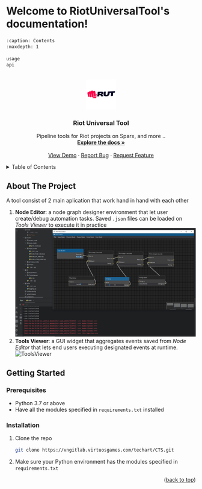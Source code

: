 # Welcome to RiotUniversalTool's documentation!

```{toctree}
:caption: Contents
:maxdepth: 1

usage
api
```


<a name="readme-top"></a>

<!-- PROJECT LOGO -->
<br />
<div align="center">
  <a href="https://vngitlab.virtuosgames.com/techart/CTS/-/tree/dev_RiotUniversalTool/CTS_ProjectSetup/RIOT/RiotUniversalTool">
    <img src="images/logo.png" alt="Logo" width="80" height="80">
  </a>

<h3 align="center">Riot Universal Tool</h3>

  <p align="center">
    Pipeline tools for Riot projects on Sparx, and more ..
    <br />
    <a href="https://vngitlab.virtuosgames.com/techart/CTS/-/tree/dev_RiotUniversalTool/CTS_ProjectSetup/RIOT/RiotUniversalTool/docs"><strong>Explore the docs »</strong></a>
    <br />
    <br />
    <a href="https://vngitlab.virtuosgames.com/techart/CTS/-/tree/dev_RiotUniversalTool/CTS_ProjectSetup/RIOT/RiotUniversalTool">View Demo</a>
    ·
    <a href="https://vngitlab.virtuosgames.com/techart/CTS/issues">Report Bug</a>
    ·
    <a href="https://vngitlab.virtuosgames.com/techart/CTS/issues">Request Feature</a>
  </p>
</div>



<!-- TABLE OF CONTENTS -->
<details>
  <summary>Table of Contents</summary>
  <ol>
    <li>
      <a href="#about-the-project">About The Project</a>
    </li>
    <li>
      <a href="#getting-started">Getting Started</a>
      <ul>
        <li><a href="#prerequisites">Prerequisites</a></li>
        <li><a href="#installation">Installation</a></li>
      </ul>
    </li>
  </ol>
</details>


<!-- ABOUT THE PROJECT -->
## About The Project

A tool consist of 2 main aplication that work hand in hand with each other
1. **Node Editor**: a node graph designer environment that let user create/debug automation tasks. Saved `.json` files can be loaded
on *Tools Viewer* to execute it in practice
![NodeEditor](images/node_editor_demo.gif)
2. **Tools Viewer**: a GUI widget that aggregates events saved from *Node Editor* that lets end users executing designated
events at runtime.
![ToolsViewer](images/tools_viewer_demo.gif)
<!-- GETTING STARTED -->
## Getting Started


### Prerequisites

* Python 3.7 or above
* Have all the modules specified in `requirements.txt` installed

### Installation

1. Clone the repo
    ```sh
    git clone https://vngitlab.virtuosgames.com/techart/CTS.git
    ```
2. Make sure your Python environment has the modules specified in `requirements.txt`
<p align="right">(<a href="#readme-top">back to top</a>)</p>

